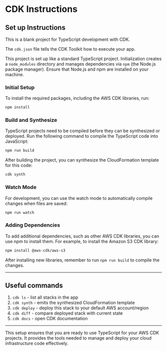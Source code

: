 # CDK Instructions

## Set up Instructions

This is a blank project for TypeScript development with CDK.

The `cdk.json` file tells the CDK Toolkit how to execute your app.

This project is set up like a standard TypeScript project. Initialization creates a `node_modules` directory and manages dependencies via `npm` (the Node.js package manager). Ensure that Node.js and npm are installed on your machine.

### Initial Setup

To install the required packages, including the AWS CDK libraries, run:

```bash
npm install
```

### Build and Synthesize

TypeScript projects need to be compiled before they can be synthesized or deployed. Run the following command to compile the TypeScript code into JavaScript:

```bash
npm run build
```

After building the project, you can synthesize the CloudFormation template for this code:

```bash
cdk synth
```

### Watch Mode

For development, you can use the watch mode to automatically compile changes when files are saved:

```bash
npm run watch
```

### Adding Dependencies

To add additional dependencies, such as other AWS CDK libraries, you can use npm to install them. For example, to install the Amazon S3 CDK library:

```bash
npm install @aws-cdk/aws-s3
```

After installing new libraries, remember to run `npm run build` to compile the changes.

---

## Useful commands

1. `cdk ls` - list all stacks in the app
1. `cdk synth` - emits the synthesized CloudFormation template
1. `cdk deploy` - deploy this stack to your default AWS account/region
1. `cdk diff` - compare deployed stack with current state
1. `cdk docs` - open CDK documentation

---

This setup ensures that you are ready to use TypeScript for your AWS CDK projects. It provides the tools needed to manage and deploy your cloud infrastructure code effectively.

